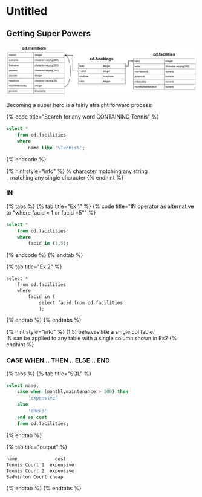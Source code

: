 # Untitled

## Getting Super Powers

![3 tables in cd database](../.gitbook/assets/schema-horizontal.svg)

Becoming a super hero is a fairly straight forward process:

{% code title="Search for any word CONTAINING Tennis" %}
```sql
select *
	from cd.facilities 
	where 
		name like '%Tennis%';      
```
{% endcode %}

{% hint style="info" %}
 %    character matching any string    
 \_     matching any single character
{% endhint %}

### IN

{% tabs %}
{% tab title="Ex 1" %}
{% code title="IN operator as alternative to \"where facid = 1 or facid =5\"" %}
```sql
select *
	from cd.facilities 
	where 
		facid in (1,5);
```
{% endcode %}
{% endtab %}

{% tab title="Ex 2" %}
```
select * 
	from cd.facilities
	where
		facid in (
			select facid from cd.facilities
			);
```
{% endtab %}
{% endtabs %}

{% hint style="info" %}
\(1,5\) behaves like a single col table.  
IN can be applied to any table with a single column shown in Ex2
{% endhint %}

### CASE WHEN .. THEN .. ELSE .. END

{% tabs %}
{% tab title="SQL" %}
```sql
select name, 
	case when (monthlymaintenance > 100) then
		'expensive'
	else
		'cheap'
	end as cost
	from cd.facilities;     
```
{% endtab %}

{% tab title="output" %}
```
name	          cost
Tennis Court 1	expensive
Tennis Court 2	expensive
Badminton Court	cheap
```
{% endtab %}
{% endtabs %}



